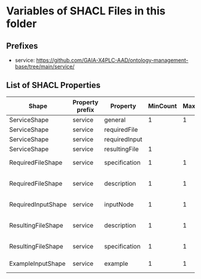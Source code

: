 # Variables of SHACL Files in this folder

## Prefixes

- service: <https://github.com/GAIA-X4PLC-AAD/ontology-management-base/tree/main/service/>

## List of SHACL Properties

| Shape | Property prefix | Property | MinCount | MaxCount | Description | Datatype/NodeKind | Filename |
| --- | --- | --- | --- | --- | --- | --- | --- |
| ServiceShape | service | general | 1 | 1 |  |  | service_shacl.ttl |
| ServiceShape | service | requiredFile |  |  |  |  | service_shacl.ttl |
| ServiceShape | service | requiredInput |  |  |  |  | service_shacl.ttl |
| ServiceShape | service | resultingFile | 1 |  |  |  | service_shacl.ttl |
| RequiredFileShape | service | specification | 1 | 1 | Link to specification | <http://www.w3.org/2001/XMLSchema#string> | service_shacl.ttl |
| RequiredFileShape | service | description | 1 | 1 | Human readable description | <http://www.w3.org/2001/XMLSchema#string> | service_shacl.ttl |
| RequiredInputShape | service | inputNode | 1 | 1 | Link to Shape | <http://www.w3.org/ns/shacl#IRI> | service_shacl.ttl |
| ResultingFileShape | service | description | 1 | 1 | Human readable description | <http://www.w3.org/2001/XMLSchema#string> | service_shacl.ttl |
| ResultingFileShape | service | specification | 1 | 1 | Link to specification | <http://www.w3.org/2001/XMLSchema#string> | service_shacl.ttl |
| ExampleInputShape | service | example | 1 | 1 | Example input | <http://www.w3.org/2001/XMLSchema#string> | service_shacl.ttl |
